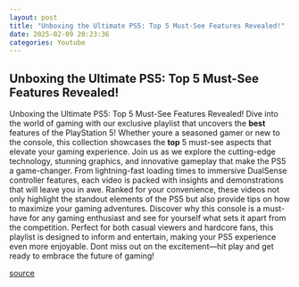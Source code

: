 ```yaml
---
layout: post
title: "Unboxing the Ultimate PS5: Top 5 Must-See Features Revealed!"
date: 2025-02-09 20:23:36
categories: Youtube
---
```


## Unboxing the Ultimate PS5: Top 5 Must-See Features Revealed!

Unboxing the Ultimate PS5: Top 5 Must-See Features Revealed!
Dive into the world of gaming with our exclusive playlist that uncovers the **best** features of the PlayStation 5! Whether youre a seasoned gamer or new to the console, this collection showcases the **top** 5 must-see aspects that elevate your gaming experience. 
Join us as we explore the cutting-edge technology, stunning graphics, and innovative gameplay that make the PS5 a game-changer. From lightning-fast loading times to immersive DualSense controller features, each video is packed with insights and demonstrations that will leave you in awe. 
Ranked for your convenience, these videos not only highlight the standout elements of the PS5 but also provide tips on how to maximize your gaming adventures. Discover why this console is a must-have for any gaming enthusiast and see for yourself what sets it apart from the competition.
Perfect for both casual viewers and hardcore fans, this playlist is designed to inform and entertain, making your PS5 experience even more enjoyable. Dont miss out on the excitement—hit play and get ready to embrace the future of gaming!

[source](https://www.youtube.com/playlist?list=PL947U8j0XRTy_qnbDWjC0wTm2U-jLtdQu)